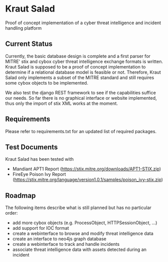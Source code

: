 # Kraut Salad
Proof of concept implementation of a cyber threat intelligence and incident handling platform

## Current Status
Currently, the basic database design is complete and a first parser for MITRE' stix and cybox cyber threat intelligence exchange formats is written. Kraut Salad is supposed to be a proof of concept implementation to determine if a relational database model is feasible or not. Therefore, Kraut Salad only implements a subset of the MITRE standard and still requires some cybox objects to be implemented.

We also test the django REST framework to see if the capabilities suffice our needs. So far there is no graphical interface or website implemented, thus only the import of stix XML works at the moment.

## Requirements
Please refer to requirements.txt for an updated list of required packages.

## Test Documents
Kraut Salad has been tested with
* Mandiant APT1 Report (https://stix.mitre.org/downloads/APT1-STIX.zip)
* FireEye Poison Ivy Report (https://stix.mitre.org/language/version1.0.1/samples/poison_ivy-stix.zip)

## Roadmap
The following items describe what is still planned but has no particular order:

* add more cybox objects (e.g. ProcessObject, HTTPSessionObject, ...)
* add support for IOC format
* create a webinterface to browse and modify threat intelligence data
* create an interface to neo4js graph database
* create a webinterface to track and handle incidents
* associate threat intelligence data with assets detected during an incident
